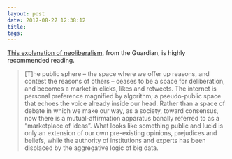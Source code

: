```yaml
---
layout: post
date: 2017-08-27 12:38:12
title: 
tags:
---
```


[This explanation of neoliberalism](http://www.theguardian.com/news/2017/aug/18/neoliberalism-the-idea-that-changed-the-world), from the Guardian, is highly recommended reading.

> [T]he public sphere – the space where we offer up reasons, and contest the reasons of others – ceases to be a space for deliberation, and becomes a market in clicks, likes and retweets. The internet is personal preference magnified by algorithm; a pseudo-public space that echoes the voice already inside our head. Rather than a space of debate in which we make our way, as a society, toward consensus, now there is a mutual-affirmation apparatus banally referred to as a “marketplace of ideas”. What looks like something public and lucid is only an extension of our own pre-existing opinions, prejudices and beliefs, while the authority of institutions and experts has been displaced by the aggregative logic of big data.
